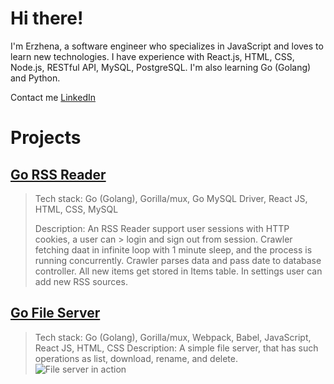# Hi there!
I'm Erzhena, a software engineer who specializes in JavaScript and loves to learn new technologies. I have experience with React.js, HTML, CSS, Node.js, RESTful API, MySQL, PostgreSQL. I'm also learning Go (Golang) and Python.

Contact me [LinkedIn](https://www.linkedin.com/in/erzhena-shirabon)

# Projects

## [Go RSS Reader](https://github.com/erjena/rss-reader)
> Tech stack: Go (Golang), Gorilla/mux, Go MySQL Driver, React JS, HTML, CSS, MySQL
>
> Description: An RSS Reader support user sessions with HTTP cookies, a user can > login and sign out from session. Crawler fetching daat in infinite loop with 1 minute sleep, and the process is running concurrently. Crawler parses data and pass date to database controller. All new items get stored in Items table. In settings user can add new RSS sources.

## [Go File Server](https://github.com/erjena/go-file-server)
> Tech stack: Go (Golang), Gorilla/mux, Webpack, Babel, JavaScript, React JS, HTML, CSS
> Description: A simple file server, that has such operations as list, download, rename, and delete.
![File server in action](demo.gif "File server in action")
